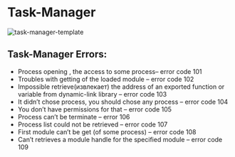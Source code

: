 # Task-Manager
![task-manager-template](https://user-images.githubusercontent.com/57411317/73124176-59647480-3fa9-11ea-961c-f185a560aaef.jpg)

## Task-Manager Errors:
  *	Process opening , the access to some process– error code  101
  *	Troubles with getting of the loaded module – error code 102
  *	Impossible retrieve(извлекает) the address of an exported function or variable from dynamic-link library – error code 103
  *	It didn’t chose process, you should chose any process – error code 104
  *	You don’t have permissions for  that – error code 105
  *	Process can’t be  terminate – error 106
  *	Process list could not be retrieved – error code 107
  *	First module can’t be get (of some process) – error code 108
  * Can’t retrieves a module handle for the specified module – error code 109
